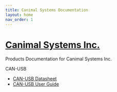 ```yaml
---
title: Canimal Systems Documentation
layout: home
nav_order: 1
---
```

# [Canimal Systems Inc.](https://canimal.io)

Products Documentation for Canimal Systems Inc.

CAN-USB
- [CAN-USB Datasheet](https://docs.canimal.io/products/can_to_usb/can_to_usb_specs/)
- [CAN-USB User Guide](https://docs.canimal.io/products/can_to_usb/can_to_usb_guide/)
